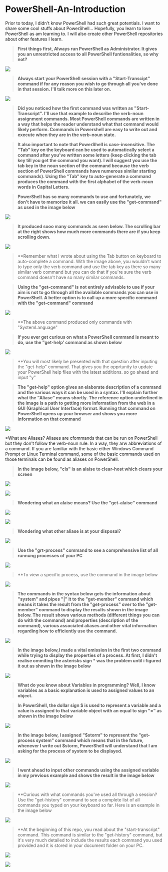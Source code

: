 # PowerShell-An-Introduction

Prior to today, I didn't know PowerShell had such great potentials. I want to share some cool stuffs about PowerShell... Hopefully, you learn to love PowerShell as am learning to. I will also create other PowerShell repositories about other features I learn. 

> **First things first, Always run PowerShell as Administrator. It gives you an unrestricted access to all PowerShell funtionalities, so why not?**

![](https://github.com/xst0rmy/PowerShell-An-Introduction/blob/main/Images/Screenshot%202023-01-28%20at%2007.14.41.png)

> **Always start your PowerShell session with a "Start-Transcipt" command if for any reason you wish to go through all you've done in that session. I'll talk more on this later on.**

![](https://github.com/xst0rmy/PowerShell-An-Introduction/blob/main/Images/pshell%201.png)

> **Did you noticed how the first command was written as "Start-Transcript". I'll use that example to describe the verb-noun assignment commands. Most PowerShell commands are written in a way that helps the reader understand what that command would likely perform. Commands in Powershell are easy to write out and execute when they are in the verb-noun state.**

> **It also important to note that PowerShell is case-insensitive. The "Tab" key on the keyboard can be used to automatically select a command after you've written some letters (keep clicking the tab key till you get the command you want). I will suggest you use the tab key in the noun section of the command because the verb section of PowerShell commands have numerous similar starting commands). Using the "Tab" key to auto-generate a command produces the command with the first alphabet of the verb-noun words in Capital Letters.**

> **PowerShell has so many commands to use and fortunately, we don't have to memorize it all. we can easily use the "get-command" as used in the image below**

![](https://github.com/xst0rmy/PowerShell-An-Introduction/blob/main/Images/pshell%202.png)

> **It produced sooo many commands as seen below. The scrolling bar at the right shows how much more commands there are if you keep scrolling down.**  

![](https://github.com/xst0rmy/PowerShell-An-Introduction/blob/main/Images/pshell%203.png)

> **Remember what I wrote about using the Tab button on keyboard to auto-complete a command. With the image above, you wouldn't want to type only the verb command and use the tab key as there so many similar verb command but you can do that if you're sure the verb command doesn't have so many similar commands.

> **Using the "get-command" is not entirely advisable to use if your aim is not to go through all the available commands you can use in PowerShell. A better option is to call up a more specific command with the "get-command" command**

![](https://github.com/xst0rmy/PowerShell-An-Introduction/blob/main/Images/pshell%204.png)

> **The above command produced only commands with "SystemLanguage"

> **If you ever get curious on what a PowerShell command is meant to do, use the "get-help' command as shown below**

![](https://github.com/xst0rmy/PowerShell-An-Introduction/blob/main/Images/pshell%205.png)

> **You will most likely be presented with that question after inputing the "get-help" command. That gives you the opprtunity to update your PowerShell help files with the latest additions. so go ahead and input "y"

> **The "get-help" option gives an elaborate description of a command and the various ways it can be used in a syntax. I'll explain further what the "Aliase" means shortly. The reference option underlined in the image is a path to getting more information from the web in a GUI (Graphical User Interface) format. Running that command on PowerShell opens up your browser and shows you more information on that command**  

![](https://github.com/xst0rmy/PowerShell-An-Introduction/blob/main/Images/pshell%206.png)

*What are Aliases? Aliases are cfommands that can be run on PowerShell but they don't follow the verb-noun rule. In a way, they arw abbreviations of a command. If you are familiar with the basic either Windows Command Prompt or Linux Terminal command, some of the basic commands used on those terminals can be found as aliases on PowerShell.

> **In the image below, "cls" is an alaise to clear-host which clears your screen**

![](https://github.com/xst0rmy/PowerShell-An-Introduction/blob/main/Images/pshell%207.png)

![](https://github.com/xst0rmy/PowerShell-An-Introduction/blob/main/Images/pshell%208.png)

> **Wondering what an alaise means? Use the "get-alaise" command**

![](https://github.com/xst0rmy/PowerShell-An-Introduction/blob/main/Images/pshell%209.png)

![](https://github.com/xst0rmy/PowerShell-An-Introduction/blob/main/Images/pshell%2010.png)

> **Wondering what other aliase is at your disposal?**

![](https://github.com/xst0rmy/PowerShell-An-Introduction/blob/main/Images/pshell%2011.png)

> **Use the "grt-process" command to see a comprehensive list of all runnung processes of your PC**

![](https://github.com/xst0rmy/PowerShell-An-Introduction/blob/main/Images/pshell%2012.png)

> **To view a specific process, use the command in the image below

![](https://github.com/xst0rmy/PowerShell-An-Introduction/blob/main/Images/pshell%2013.png)


> **The commands in the syntax below gets the information about "system" and pipes "|" it to the "get-member" command which means it takes the result from the "get-process" over to the "get-member" command to display the results shown in the image below. The result shows various methods (different things you can do with the command) and properties (description of the command), various associated aliases and other vital information regarding how to efficiently use the command.**

![](https://github.com/xst0rmy/PowerShell-An-Introduction/blob/main/Images/pshell%2014.png)

> **In the image below,I made a vital omission in the first two command while trying to display the properties of a process. At first, I didn't realise ommiting the asterisks sign * was the problem until i figured it out as shown in the image below**

![](https://github.com/xst0rmy/PowerShell-An-Introduction/blob/main/Images/pshell%2015.png)

> **What do you know about Variables in programming? Well, I know variables as a basic explanation is used to assigned values to an object.**

> **In PowerShell, the dollar sign $ is used to represent a variable and a value is assigned to that variable object with an equal to sign "=" as shown in the image below**

![](https://github.com/xst0rmy/PowerShell-An-Introduction/blob/main/Images/pshell%2016.png)

> **In the image below, I assigned "$storm" to represent the  "get-process system" command which means that in the future, whenever I write out $storm, PowerShell will understand that I am asking for the process of system to be displayed.**

![](https://github.com/xst0rmy/PowerShell-An-Introduction/blob/main/Images/pshell%2017.png)

> **I went ahead to input other commands using the assigned variable in my previous example and shows the result in the image below**

![](https://github.com/xst0rmy/PowerShell-An-Introduction/blob/main/Images/pshell%2018.png)

> **Curious with what commands you've used all through a session? Use the "get-history" command to see a complete list of all commands you typed on your keyboard so far. Here is an example in the image below

![](https://github.com/xst0rmy/PowerShell-An-Introduction/blob/main/Images/pshell%2019.png)

> **At the beginning of this repo, you read about the "start-transcript" command. This command is similar to the "get-history" command, but it's very much detailed to include the results each command you used provided and it is stored in your document folder on your PC.

![](https://github.com/xst0rmy/PowerShell-An-Introduction/blob/main/Images/pshell%2021.png)

![](https://github.com/xst0rmy/PowerShell-An-Introduction/blob/main/Images/pshell%2022.png)


















